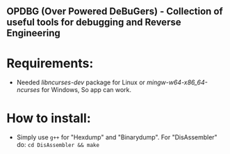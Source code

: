 ## OPDBG (Over Powered DeBuGers) - Collection of useful tools for debugging and Reverse Engineering

# Requirements:
* Needed _libncurses-dev_ package for Linux or _mingw-w64-x86_64-ncurses_ for Windows, So app can work.

# How to install:
* Simply use `g++` for "Hexdump" and "Binarydump". For "DisAssembler" do: `cd DisAssembler && make`